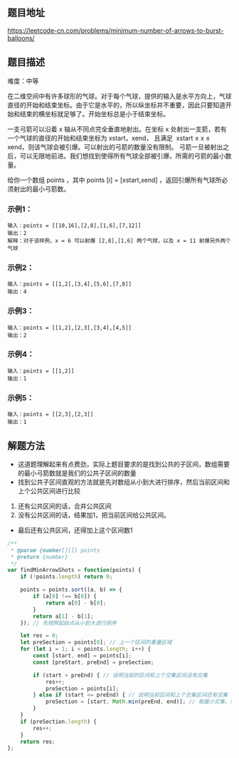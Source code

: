 ## 题目地址

https://leetcode-cn.com/problems/minimum-number-of-arrows-to-burst-balloons/

## 题目描述

难度：中等

在二维空间中有许多球形的气球。对于每个气球，提供的输入是水平方向上，气球直径的开始和结束坐标。由于它是水平的，所以纵坐标并不重要，因此只要知道开始和结束的横坐标就足够了。开始坐标总是小于结束坐标。

一支弓箭可以沿着 x 轴从不同点完全垂直地射出。在坐标 x 处射出一支箭，若有一个气球的直径的开始和结束坐标为 xstart，xend， 且满足  xstart ≤ x ≤ xend，则该气球会被引爆。可以射出的弓箭的数量没有限制。 弓箭一旦被射出之后，可以无限地前进。我们想找到使得所有气球全部被引爆，所需的弓箭的最小数量。

给你一个数组 points ，其中 points [i] = [xstart,xend] ，返回引爆所有气球所必须射出的最小弓箭数。

### 示例1：

```
输入：points = [[10,16],[2,8],[1,6],[7,12]]
输出：2
解释：对于该样例，x = 6 可以射爆 [2,8],[1,6] 两个气球，以及 x = 11 射爆另外两个气球
```

### 示例2：

```
输入：points = [[1,2],[3,4],[5,6],[7,8]]
输出：4
```

### 示例3：

```
输入：points = [[1,2],[2,3],[3,4],[4,5]]
输出：2
```

### 示例4：

```
输入：points = [[1,2]]
输出：1
```

### 示例5：

```
输入：points = [[2,3],[2,3]]
输出：1
```

## 解题方法

- 这道题理解起来有点费劲，实际上题目要求的是找到公共的子区间，数组需要的最小弓箭数就是我们的公共子区间的数量
- 找到公共子区间直观的方法就是先对数组从小到大进行排序，然后当前区间和上个公共区间进行比较
1. 还有公共区间的话，合并公共区间
2. 没有公共区间的话，结果加1，把当前区间给公共区间。
- 最后还有公共区间，还得加上这个区间数1

```js
/**
 * @param {number[][]} points
 * @return {number}
 */
var findMinArrowShots = function(points) {
    if (!points.length) return 0;

    points = points.sort((a, b) => {
        if (a[0] !== b[0]) {
            return a[0] - b[0];
        }
        return a[1] - b[1];
    }); // 先按照起始点从小到大进行排序

    let res = 0;
    let preSection = points[0]; // 上一个区间的重叠区域
    for (let i = 1; i < points.length; i++) {
        const [start, end] = points[i];
        const [preStart, preEnd] = preSection;

        if (start > preEnd) { // 说明当前的区间和上个交集区间没有交集
            res++;
            preSection = points[i];
        } else if (start <= preEnd) { // 说明当前区间和上个交集区间还有交集
            preSection = [start, Math.min(preEnd, end)]; // 取最小交集，start因为排序过了，所以start一定小于等于preStart
        }
    }
    if (preSection.length) {
        res++;
    }
    return res;
};
```

